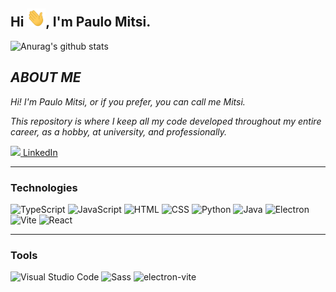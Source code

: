 ## Hi <img src="https://raw.githubusercontent.com/ABSphreak/ABSphreak/master/gifs/Hi.gif" width="30px">, I'm Paulo Mitsi.

![Anurag's github stats](https://github-readme-stats.vercel.app/api?username=PauloMitsi&theme=vue-dark&show_icons=true)

## **_ABOUT ME_**

_Hi! I'm Paulo Mitsi, or if you prefer, you can call me Mitsi._

_This repository is where I keep all my code developed throughout my entire career, as a hobby, at university, and professionally._


<a href="https://www.linkedin.com/in/paulo-mitsi-6b640b202/" target="_blank"><img src="https://cdn4.iconfinder.com/data/icons/social-messaging-ui-color-shapes-2-free/128/social-linkedin-circle-512.png" width="13px" > LinkedIn</a>

---

### Technologies

<div>

<img src='https://upload.wikimedia.org/wikipedia/commons/thumb/f/f5/Typescript.svg/1200px-Typescript.svg.png' title='TypeScript' height='30px'>

<img src="https://upload.wikimedia.org/wikipedia/commons/6/6a/JavaScript-logo.png" title='JavaScript' height="30px">

<img src="https://cdn.iconscout.com/icon/free/png-512/free-html-5-logo-icon-download-in-svg-png-gif-file-formats--programming-langugae-language-pack-logos-icons-1175208.png" title='HTML' height="30px">

<img src="https://cdn4.iconfinder.com/data/icons/social-media-logos-6/512/121-css3-512.png" title='CSS' height="30px">

<img src="https://upload.wikimedia.org/wikipedia/commons/thumb/c/c3/Python-logo-notext.svg/768px-Python-logo-notext.svg.png" title='Python' height="30px"> 

<img src='https://static-00.iconduck.com/assets.00/java-icon-1511x2048-6ikx8301.png' title='Java' height='30px'>

<img src='https://www.electronjs.org/assets/img/logo.svg' title='Electron' height='30px'>

<img src='https://vite.dev/logo.svg' title='Vite' height='30px'>

<img src='https://upload.wikimedia.org/wikipedia/commons/thumb/a/a7/React-icon.svg/640px-React-icon.svg.png' title='React' height='30px'>

</div>

---

### Tools

<div>

<img src= "https://user-images.githubusercontent.com/674621/71187801-14e60a80-2280-11ea-94c9-e56576f76baf.png" title='Visual Studio Code' height="30px">
<img src='https://sass-lang.com/assets/img/logos/logo.svg'title='Sass' height="30px"> 
<img src='https://electron-vite.org/favicon.svg' title='electron-vite' height= "30px">
</div>
